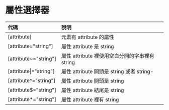# 屬性選擇器

| 代碼                   | 說明                                           |
| :--------------------- | :--------------------------------------------- |
| [attribute]            | 元素有 attribute 的屬性                        |
| [attribute="string"]   | 屬性 attribute 是 string                       |
| [attribute~="string"]  | 屬性 attribute 裡使用空白分開的字串裡有 string |
| [attribute\|="string"] | 屬性 attribute 開頭是 string 或者 string-      |
| [attribute^="string"]  | 屬性 attribute 開頭是 string                   |
| [attribute$="string"]  | 屬性 attribute 結尾是 string                   |
| [attribute*="string"]  | 屬性 attribute 裡有 string                     |
